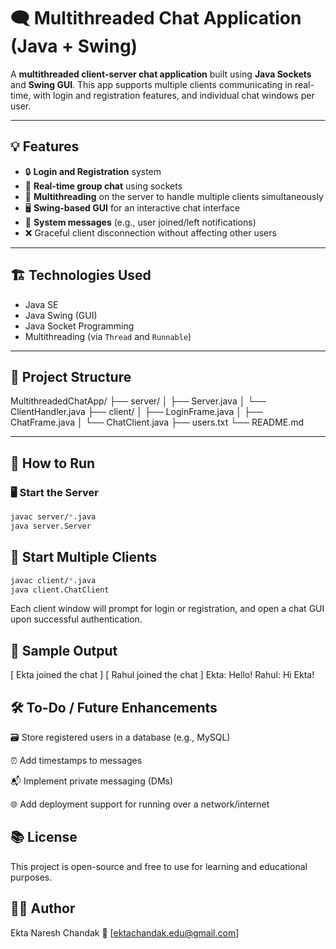 # 🗨️ Multithreaded Chat Application (Java + Swing)

A **multithreaded client-server chat application** built using **Java Sockets** and **Swing GUI**. This app supports multiple clients communicating in real-time, with login and registration features, and individual chat windows per user.

---

## 💡 Features

- 🔒 **Login and Registration** system
- 💬 **Real-time group chat** using sockets
- 🧵 **Multithreading** on the server to handle multiple clients simultaneously
- 🖥️ **Swing-based GUI** for an interactive chat interface
- 🔔 **System messages** (e.g., user joined/left notifications)
- ❌ Graceful client disconnection without affecting other users

---

## 🏗️ Technologies Used

- Java SE
- Java Swing (GUI)
- Java Socket Programming
- Multithreading (via `Thread` and `Runnable`)

---

## 📁 Project Structure

MultithreadedChatApp/
├── server/
│ ├── Server.java
│ └── ClientHandler.java
├── client/
│ ├── LoginFrame.java
│ ├── ChatFrame.java
│ └── ChatClient.java
├── users.txt 
└── README.md

---

## 🚀 How to Run

### 🖥️ Start the Server
```bash
javac server/*.java
java server.Server
```

## 👥 Start Multiple Clients

```bash
javac client/*.java
java client.ChatClient
```

Each client window will prompt for login or registration, and open a chat GUI upon successful authentication.

## 📸 Sample Output

[ Ekta joined the chat ]
[ Rahul joined the chat ]
Ekta: Hello!
Rahul: Hi Ekta!

## 🛠️ To-Do / Future Enhancements
🗃️ Store registered users in a database (e.g., MySQL)

⏰ Add timestamps to messages

📬 Implement private messaging (DMs)

🌐 Add deployment support for running over a network/internet

## 📚 License
This project is open-source and free to use for learning and educational purposes.

## 🙋‍♀️ Author
Ekta Naresh Chandak
📧 [ektachandak.edu@gmail.com]

